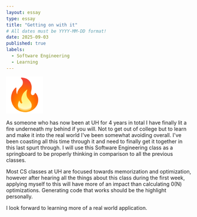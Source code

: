 ```yaml
---
layout: essay
type: essay
title: "Getting on with it"
# All dates must be YYYY-MM-DD format!
date: 2025-09-03
published: true
labels:
  - Software Engineering
  - Learning
---
```


<img width="100px" class="rounded float-start pe-4" src="../img/igniting/image.png">

As someone who has now been at UH for 4 years in total I have finally lit a fire underneath my behind if you will. Not to get out of college but to learn and make it into the real world I've been somewhat avoiding overall. I've been coasting all this time through it and need to finally get it together in this last spurt through. I will use this Software Engineering class as a springboard to be properly thinking in comparison to all the previous classes.

Most CS classes at UH are focused towards memorization and optimization, however after hearing all the things about this class during the first week, applying myself to this will have more of an impact than calculating 0(N) optimizations. Generating code that works should be the highlight personally.

I look forward to learning more of a real world application.
